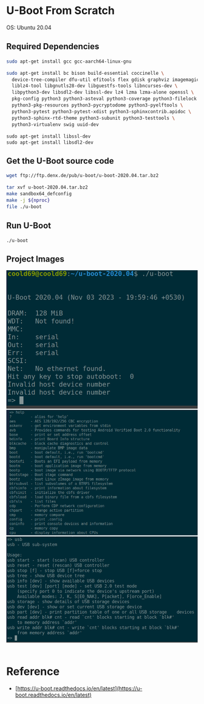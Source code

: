 # U-Boot From Scratch
OS: Ubuntu 20.04

## Required Dependencies

```bash
sudo apt-get install gcc gcc-aarch64-linux-gnu
```
```bash
sudo apt-get install bc bison build-essential coccinelle \
  device-tree-compiler dfu-util efitools flex gdisk graphviz imagemagick \
  liblz4-tool libgnutls28-dev libguestfs-tools libncurses-dev \
  libpython3-dev libsdl2-dev libssl-dev lz4 lzma lzma-alone openssl \
  pkg-config python3 python3-asteval python3-coverage python3-filelock \
  python3-pkg-resources python3-pycryptodome python3-pyelftools \
  python3-pytest python3-pytest-xdist python3-sphinxcontrib.apidoc \
  python3-sphinx-rtd-theme python3-subunit python3-testtools \
  python3-virtualenv swig uuid-dev

```

```
sudo apt-get install libssl-dev
sudo apt-get install libsdl2-dev
```


## Get the U-Boot source code
```sh
wget ftp://ftp.denx.de/pub/u-boot/u-boot-2020.04.tar.bz2
```
```bash
tar xvf u-boot-2020.04.tar.bz2
make sandbox64_defconfig
make -j ${nproc}
file ./u-boot
```

## Run U-Boot
```
./u-boot
```

## Project Images
<img src="images/1.png" alt="images" />
<img src="images/2.png" alt="images" />
<img src="images/3.png" alt="images" />


<br/>
<br/>

# Reference

- [https://u-boot.readthedocs.io/en/latest](https://u-boot.readthedocs.io/en/latest)